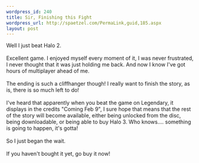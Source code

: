 ```yaml
--- 
wordpress_id: 240
title: Sir, Finishing this Fight
wordpress_url: http://spaetzel.com/PermaLink,guid,185.aspx
layout: post
---
```

Well I just beat Halo 2.<br />
        <br />
        Excellent game. I enjoyed myself every moment of it, I was never frustrated, I never
        thought that it was just holding me back. And now I know I've got hours of multiplayer
        ahead of me.<br />
        <br />
        The ending is such a cliffhanger though! I really want to finish the story, as is,
        there is so much left to do!<br />
        <br />
        I've heard that apparently when you beat the game on Legendary, it displays in the
        credits "Coming Feb 9", I sure hope that means that the rest of the story will become
        available, either being unlocked from the disc, being downloadable, or being able
        to buy Halo 3. Who knows.... something is going to happen, it's gotta!<br />
        <br />
        So I just began the wait.<br />
        <br />
        If you haven't bought it yet, go buy it now!<img width="0" height="0" src="http://spaetzel.com/aggbug.ashx?id=185" />
